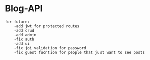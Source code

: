 # Blog-API
    for future: 
        -add jwt for protected routes 
        -add crud 
        -add admin 
        -fix auth 
        -add ui 
        -fix joi validation for password
        -fix guest fucntion for people that just want to see posts 